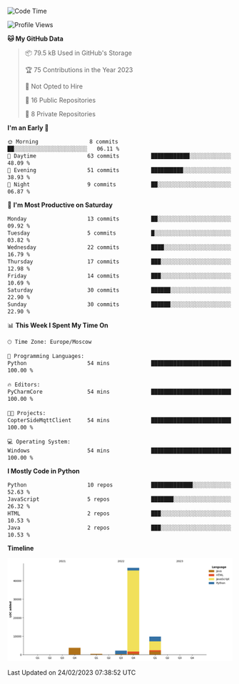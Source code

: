 <!--START_SECTION:waka-->
![Code Time](http://img.shields.io/badge/Code%20Time-33%20hrs%2023%20mins-blue)

![Profile Views](http://img.shields.io/badge/Profile%20Views-0-blue)

**🐱 My GitHub Data** 

> 📦 79.5 kB Used in GitHub's Storage 
 > 
> 🏆 75 Contributions in the Year 2023
 > 
> 🚫 Not Opted to Hire
 > 
> 📜 16 Public Repositories 
 > 
> 🔑 8 Private Repositories 
 > 
**I'm an Early 🐤** 

```text
🌞 Morning                8 commits           ██░░░░░░░░░░░░░░░░░░░░░░░   06.11 % 
🌆 Daytime                63 commits          ████████████░░░░░░░░░░░░░   48.09 % 
🌃 Evening                51 commits          ██████████░░░░░░░░░░░░░░░   38.93 % 
🌙 Night                  9 commits           ██░░░░░░░░░░░░░░░░░░░░░░░   06.87 % 
```
📅 **I'm Most Productive on Saturday** 

```text
Monday                   13 commits          ██░░░░░░░░░░░░░░░░░░░░░░░   09.92 % 
Tuesday                  5 commits           █░░░░░░░░░░░░░░░░░░░░░░░░   03.82 % 
Wednesday                22 commits          ████░░░░░░░░░░░░░░░░░░░░░   16.79 % 
Thursday                 17 commits          ███░░░░░░░░░░░░░░░░░░░░░░   12.98 % 
Friday                   14 commits          ███░░░░░░░░░░░░░░░░░░░░░░   10.69 % 
Saturday                 30 commits          ██████░░░░░░░░░░░░░░░░░░░   22.90 % 
Sunday                   30 commits          ██████░░░░░░░░░░░░░░░░░░░   22.90 % 
```


📊 **This Week I Spent My Time On** 

```text
🕑︎ Time Zone: Europe/Moscow

💬 Programming Languages: 
Python                   54 mins             █████████████████████████   100.00 % 

🔥 Editors: 
PyCharmCore              54 mins             █████████████████████████   100.00 % 

🐱‍💻 Projects: 
CopterSideMqttClient     54 mins             █████████████████████████   100.00 % 

💻 Operating System: 
Windows                  54 mins             █████████████████████████   100.00 % 
```

**I Mostly Code in Python** 

```text
Python                   10 repos            █████████████░░░░░░░░░░░░   52.63 % 
JavaScript               5 repos             ███████░░░░░░░░░░░░░░░░░░   26.32 % 
HTML                     2 repos             ███░░░░░░░░░░░░░░░░░░░░░░   10.53 % 
Java                     2 repos             ███░░░░░░░░░░░░░░░░░░░░░░   10.53 % 
```



**Timeline**

![Lines of Code chart](https://raw.githubusercontent.com/Adlemex/Adlemex/main/assets/bar_graph.png)


 Last Updated on 24/02/2023 07:38:52 UTC
<!--END_SECTION:waka-->
